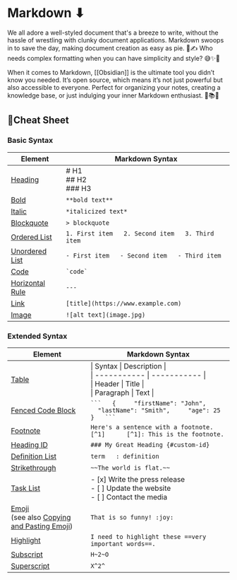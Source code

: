# Markdown ⬇
We all adore a well-styled document that's a breeze to write, without the hassle of wrestling with clunky document applications. Markdown swoops in to save the day, making document creation as easy as pie. 🍰✍️ Who needs complex formatting when you can have simplicity and style? 😅✨📄

When it comes to Markdown, [[Obsidian]] is the ultimate tool you didn’t know you needed. It’s open source, which means it’s not just powerful but also accessible to everyone. Perfect for organizing your notes, creating a knowledge base, or just indulging your inner Markdown enthusiast. 🚀📚✨
## 📝Cheat Sheet
### Basic Syntax

| Element                                                                         | Markdown Syntax                                     |
| ------------------------------------------------------------------------------- | --------------------------------------------------- |
| [Heading](https://www.markdownguide.org/basic-syntax/#headings)                 | # H1  <br>## H2   <br>### H3                        |
| [Bold](https://www.markdownguide.org/basic-syntax/#bold)                        | `**bold text**`                                     |
| [Italic](https://www.markdownguide.org/basic-syntax/#italic)                    | `*italicized text*`                                 |
| [Blockquote](https://www.markdownguide.org/basic-syntax/#blockquotes-1)         | `> blockquote`                                      |
| [Ordered List](https://www.markdownguide.org/basic-syntax/#ordered-lists)       | `1. First item   2. Second item   3. Third item   ` |
| [Unordered List](https://www.markdownguide.org/basic-syntax/#unordered-lists)   | `- First item   - Second item   - Third item   `    |
| [Code](https://www.markdownguide.org/basic-syntax/#code)                        | `` `code` ``                                        |
| [Horizontal Rule](https://www.markdownguide.org/basic-syntax/#horizontal-rules) | `---`                                               |
| [Link](https://www.markdownguide.org/basic-syntax/#links)                       | `[title](https://www.example.com)`                  |
| [Image](https://www.markdownguide.org/basic-syntax/#images-1)                   | `![alt text](image.jpg)`                            |

### Extended Syntax

| Element                                                                                                                                                                             | Markdown Syntax                                                                                                     |
| ----------------------------------------------------------------------------------------------------------------------------------------------------------------------------------- | ------------------------------------------------------------------------------------------------------------------- |
| [Table](https://www.markdownguide.org/extended-syntax/#tables)                                                                                                                      | \| Syntax \| Description \|<br>\| ----------- \| ----------- \|<br>\| Header \| Title \|<br>\| Paragraph \| Text \| |
| [Fenced Code Block](https://www.markdownguide.org/extended-syntax/#fenced-code-blocks)                                                                                              | ` ```   {     "firstName": "John",     "lastName": "Smith",     "age": 25   }   ``` `                               |
| [Footnote](https://www.markdownguide.org/extended-syntax/#footnotes)                                                                                                                | `Here's a sentence with a footnote. [^1]      [^1]: This is the footnote.`                                          |
| [Heading ID](https://www.markdownguide.org/extended-syntax/#heading-ids)                                                                                                            | `### My Great Heading {#custom-id}`                                                                                 |
| [Definition List](https://www.markdownguide.org/extended-syntax/#definition-lists)                                                                                                  | `term   : definition`                                                                                               |
| [Strikethrough](https://www.markdownguide.org/extended-syntax/#strikethrough)                                                                                                       | `~~The world is flat.~~`                                                                                            |
| [Task List](https://www.markdownguide.org/extended-syntax/#task-lists)                                                                                                              | - [x] Write the press release<br>- [ ] Update the website<br>- [ ] Contact the media                                |
| [Emoji](https://www.markdownguide.org/extended-syntax/#emoji)  <br>(see also [Copying and Pasting Emoji](https://www.markdownguide.org/extended-syntax/#copying-and-pasting-emoji)) | `That is so funny! :joy:`                                                                                           |
| [Highlight](https://www.markdownguide.org/extended-syntax/#highlight)                                                                                                               | `I need to highlight these ==very important words==.`                                                               |
| [Subscript](https://www.markdownguide.org/extended-syntax/#subscript)                                                                                                               | `H~2~O`                                                                                                             |
| [Superscript](https://www.markdownguide.org/extended-syntax/#superscript)                                                                                                           | `X^2^`                                                                                                              |